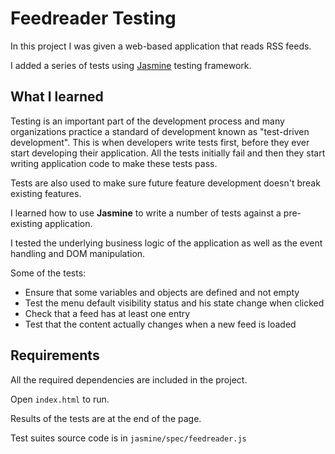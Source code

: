 # Feedreader Testing

In this project I was given a web-based application that reads RSS feeds.

I added a series of tests using [Jasmine](http://jasmine.github.io/) testing framework.



## What I learned

Testing is an important part of the development process and many organizations practice a standard of development known as "test-driven development". This is when developers write tests first, before they ever start developing their application. All the tests initially fail and then they start writing application code to make these tests pass.

Tests are also used to make sure future feature development doesn't break existing features.

I learned how to use **Jasmine** to write a number of tests against a pre-existing application.

I tested the underlying business logic of the application as well as the event handling and DOM manipulation.

Some of the tests:

- Ensure that some variables and objects are defined and not empty
- Test the menu default visibility status and his state change when clicked
- Check that a feed has at least one entry
- Test that the content actually changes when a new feed is loaded



## Requirements

All the required dependencies are included in the project.

Open `index.html` to run.

Results of the tests are at the end of the page.

Test suites source code is in `jasmine/spec/feedreader.js` 